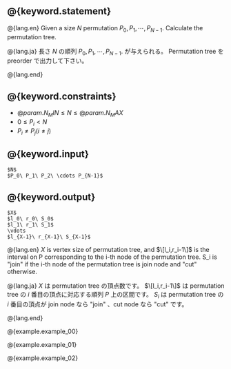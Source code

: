## @{keyword.statement}
@{lang.en}
Given a size $N$ permutation $P_0, P_1, \cdots, P_{N-1}$.
Calculate the permutation tree.

@{lang.ja}
長さ $N$ の順列 $P_0, P_1, \cdots, P_{N-1}$. が与えられる。
Permutation tree を preorder で出力して下さい。


@{lang.end}

## @{keyword.constraints}

- $@{param.N_MIN} \leq N \leq @{param.N_MAX}$
- $0 \leq P_i < N$
- $P_i \neq P_j (i \neq j)$

## @{keyword.input}

~~~
$N$
$P_0\ P_1\ P_2\ \cdots P_{N-1}$
~~~

## @{keyword.output}

~~~
$X$
$l_0\ r_0\ S_0$
$l_1\ r_1\ S_1$
\vdots
$l_{X-1}\ r_{X-1}\ S_{X-1}$
~~~

@{lang.en}
$X$ is vertex size of permutation tree, and $\[l_i,r_i-1\]$ is the interval on P corresponding to the i-th node of the permutation tree.
S_i is "join" if the i-th node of the permutation tree is join node and "cut" otherwise.

@{lang.ja}
$X$ は permutation tree の頂点数です。 $\[l_i,r_i-1\]$ は permutation tree の $i$ 番目の頂点に対応する順列 $P$ 上の区間です。
$S_i$ は permutation tree の $i$ 番目の頂点が join node なら "join" 、cut node なら "cut" です。

@{lang.end}

@{example.example_00}

@{example.example_01}

@{example.example_02}